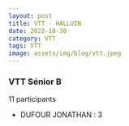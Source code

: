 ```yaml
---
layout: post
title: VTT - HALLUIN
date: 2022-10-30
category: VTT
tags: VTT
image: assets/img/blog/vtt.jpeg
---
```


### VTT Sénior B
11 participants
- DUFOUR JONATHAN : 3
